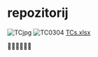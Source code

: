 # repozitorij
![TCjpg](https://user-images.githubusercontent.com/127452070/227730488-a0bd8d04-4268-493e-9841-e2e7dd7087b5.jpg)
![TC0304](https://user-images.githubusercontent.com/127452070/227730041-9cf6b733-c375-4dee-a4b3-9a38fe90a918.jpg)
[TCs.xlsx](https://github.com/catluvrr/repozitorij/files/11069417/TCs.xlsx)

👩🏻‍💻🕵️‍♀️🐞
